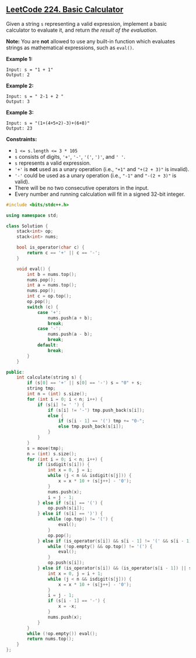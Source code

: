 ## [LeetCode 224. Basic Calculator](https://leetcode.cn/problems/basic-calculator/)

Given a string `s` representing a valid expression, implement a basic calculator to evaluate it, and return *the result of the evaluation*.

**Note:** You are **not** allowed to use any built-in function which evaluates strings as mathematical expressions, such as `eval()`.

**Example 1:**

```
Input: s = "1 + 1"
Output: 2
```

**Example 2:**

```
Input: s = " 2-1 + 2 "
Output: 3
```

**Example 3:**

```
Input: s = "(1+(4+5+2)-3)+(6+8)"
Output: 23
```

**Constraints:**

- `1 <= s.length <= 3 * 105`
- `s` consists of digits, `'+'`, `'-'`, `'('`, `')'`, and `' '`.
- `s` represents a valid expression.
- `'+'` is **not** used as a unary operation (i.e., `"+1"` and `"+(2 + 3)"` is invalid).
- `'-'` could be used as a unary operation (i.e., `"-1"` and `"-(2 + 3)"` is valid).
- There will be no two consecutive operators in the input.
- Every number and running calculation will fit in a signed 32-bit integer.

```cpp
#include <bits/stdc++.h>

using namespace std;

class Solution {
    stack<int> op;
    stack<int> nums;

    bool is_operator(char c) {
        return c == '+' || c == '-';
    }

    void eval() {
        int b = nums.top();
        nums.pop();
        int a = nums.top();
        nums.pop();
        int c = op.top();
        op.pop();
        switch (c) {
            case '+':
                nums.push(a + b);
                break;
            case '-':
                nums.push(a - b);
                break;
            default:
                break;
        }
    }

public:
    int calculate(string s) {
        if (s[0] == '+' || s[0] == '-') s = "0" + s;
        string tmp;
        int n = (int) s.size();
        for (int i = 0; i < n; i++) {
            if (s[i] != ' ') {
                if (s[i] != '-') tmp.push_back(s[i]);
                else {
                    if (s[i - 1] == '(') tmp += "0-";
                    else tmp.push_back(s[i]);
                }
            }
        }
        s = move(tmp);
        n = (int) s.size();
        for (int i = 0; i < n; i++) {
            if (isdigit(s[i])) {
                int x = 0, j = i;
                while (j < n && isdigit(s[j])) {
                    x = x * 10 + (s[j++] - '0');
                }
                nums.push(x);
                i = j - 1;
            } else if (s[i] == '(') {
                op.push(s[i]);
            } else if (s[i] == ')') {
                while (op.top() != '(') {
                    eval();
                }
                op.pop();
            } else if (is_operator(s[i]) && s[i - 1] != '(' && s[i - 1] != '+' && s[i - 1] != '-') {
                while (!op.empty() && op.top() != '(') {
                    eval();
                }
                op.push(s[i]);
            } else if (is_operator(s[i]) && (is_operator(s[i - 1]) || s[i - 1] == '(')) {
                int x = 0, j = i + 1;
                while (j < n && isdigit(s[j])) {
                    x = x * 10 + (s[j++] - '0');
                }
                i = j - 1;
                if (s[i - 1] == '-') {
                    x = -x;
                }
                nums.push(x);
            }
        }
        while (!op.empty()) eval();
        return nums.top();
    }
};
```